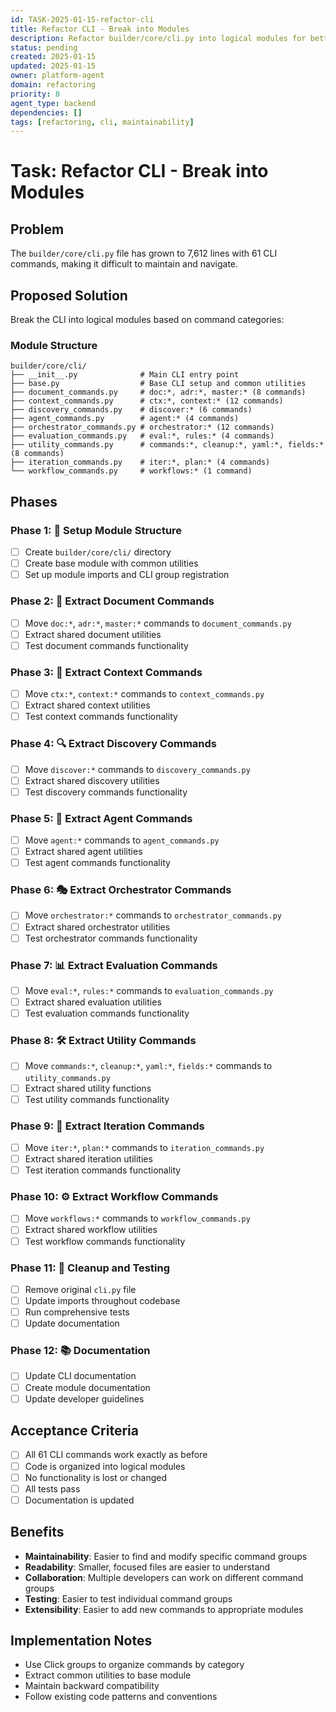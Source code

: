```yaml
---
id: TASK-2025-01-15-refactor-cli
title: Refactor CLI - Break into Modules
description: Refactor builder/core/cli.py into logical modules for better maintainability
status: pending
created: 2025-01-15
updated: 2025-01-15
owner: platform-agent
domain: refactoring
priority: 8
agent_type: backend
dependencies: []
tags: [refactoring, cli, maintainability]
---
```


# Task: Refactor CLI - Break into Modules

## Problem
The `builder/core/cli.py` file has grown to 7,612 lines with 61 CLI commands, making it difficult to maintain and navigate.

## Proposed Solution
Break the CLI into logical modules based on command categories:

### Module Structure
```
builder/core/cli/
├── __init__.py              # Main CLI entry point
├── base.py                  # Base CLI setup and common utilities
├── document_commands.py     # doc:*, adr:*, master:* (8 commands)
├── context_commands.py      # ctx:*, context:* (12 commands)
├── discovery_commands.py    # discover:* (6 commands)
├── agent_commands.py        # agent:* (4 commands)
├── orchestrator_commands.py # orchestrator:* (12 commands)
├── evaluation_commands.py   # eval:*, rules:* (4 commands)
├── utility_commands.py      # commands:*, cleanup:*, yaml:*, fields:* (8 commands)
├── iteration_commands.py    # iter:*, plan:* (4 commands)
└── workflow_commands.py     # workflows:* (1 command)
```

## Phases

### Phase 1: 🚀 Setup Module Structure
- [ ] Create `builder/core/cli/` directory
- [ ] Create base module with common utilities
- [ ] Set up module imports and CLI group registration

### Phase 2: 📝 Extract Document Commands
- [ ] Move `doc:*`, `adr:*`, `master:*` commands to `document_commands.py`
- [ ] Extract shared document utilities
- [ ] Test document commands functionality

### Phase 3: 🧠 Extract Context Commands  
- [ ] Move `ctx:*`, `context:*` commands to `context_commands.py`
- [ ] Extract shared context utilities
- [ ] Test context commands functionality

### Phase 4: 🔍 Extract Discovery Commands
- [ ] Move `discover:*` commands to `discovery_commands.py`
- [ ] Extract shared discovery utilities
- [ ] Test discovery commands functionality

### Phase 5: 🤖 Extract Agent Commands
- [ ] Move `agent:*` commands to `agent_commands.py`
- [ ] Extract shared agent utilities
- [ ] Test agent commands functionality

### Phase 6: 🎭 Extract Orchestrator Commands
- [ ] Move `orchestrator:*` commands to `orchestrator_commands.py`
- [ ] Extract shared orchestrator utilities
- [ ] Test orchestrator commands functionality

### Phase 7: 📊 Extract Evaluation Commands
- [ ] Move `eval:*`, `rules:*` commands to `evaluation_commands.py`
- [ ] Extract shared evaluation utilities
- [ ] Test evaluation commands functionality

### Phase 8: 🛠️ Extract Utility Commands
- [ ] Move `commands:*`, `cleanup:*`, `yaml:*`, `fields:*` commands to `utility_commands.py`
- [ ] Extract shared utility functions
- [ ] Test utility commands functionality

### Phase 9: 🔄 Extract Iteration Commands
- [ ] Move `iter:*`, `plan:*` commands to `iteration_commands.py`
- [ ] Extract shared iteration utilities
- [ ] Test iteration commands functionality

### Phase 10: ⚙️ Extract Workflow Commands
- [ ] Move `workflows:*` commands to `workflow_commands.py`
- [ ] Extract shared workflow utilities
- [ ] Test workflow commands functionality

### Phase 11: 🧹 Cleanup and Testing
- [ ] Remove original `cli.py` file
- [ ] Update imports throughout codebase
- [ ] Run comprehensive tests
- [ ] Update documentation

### Phase 12: 📚 Documentation
- [ ] Update CLI documentation
- [ ] Create module documentation
- [ ] Update developer guidelines

## Acceptance Criteria
- [ ] All 61 CLI commands work exactly as before
- [ ] Code is organized into logical modules
- [ ] No functionality is lost or changed
- [ ] All tests pass
- [ ] Documentation is updated

## Benefits
- **Maintainability**: Easier to find and modify specific command groups
- **Readability**: Smaller, focused files are easier to understand
- **Collaboration**: Multiple developers can work on different command groups
- **Testing**: Easier to test individual command groups
- **Extensibility**: Easier to add new commands to appropriate modules

## Implementation Notes
- Use Click groups to organize commands by category
- Extract common utilities to base module
- Maintain backward compatibility
- Follow existing code patterns and conventions
